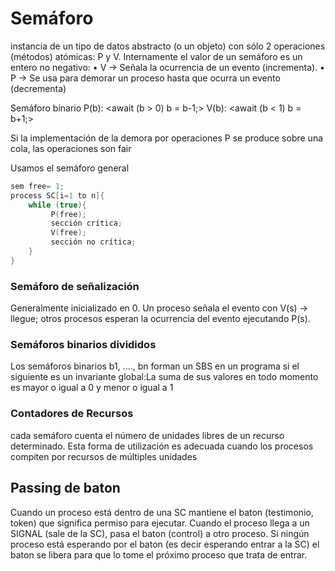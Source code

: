 # Semáforo
instancia de un tipo de datos abstracto (o un objeto) con sólo 2 operaciones (métodos) atómicas: P y V.
Internamente el valor de un semáforo es un entero no negativo:
• V → Señala la ocurrencia de un evento (incrementa).
• P → Se usa para demorar un proceso hasta que ocurra un evento (decrementa)

Semáforo binario
P(b): <await (b > 0) b = b-1;>
V(b): <await (b < 1) b = b+1;>

Si la implementación de la demora por operaciones P se produce sobre una cola, las operaciones son fair

Usamos el semáforo general

```c
sem free= 1;
process SC[i=1 to n]{
    while (true){
         P(free);
         sección crítica;
         V(free);
         sección no crítica;
    }
}
```

### Semáforo de señalización 
Generalmente inicializado en 0. Un proceso señala el evento con V(s) -> llegue; otros procesos esperan la ocurrencia del evento ejecutando P(s).

### Semáforos binarios divididos
Los semáforos binarios b1, ...., bn forman un SBS en un programa si el siguiente es un invariante global:La suma de sus valores en todo momento es mayor o igual a 0 y menor o igual a 1

### Contadores de Recursos
cada semáforo cuenta el número de unidades libres de un recurso determinado. Esta forma de utilización es adecuada cuando los procesos compiten por recursos de múltiples unidades

## Passing de baton
Cuando un proceso está dentro de una SC mantiene el baton (testimonio, token) que significa permiso para ejecutar.
Cuando el proceso llega a un SIGNAL (sale de la SC), pasa el baton (control) a otro proceso. Si ningún proceso está esperando por el baton (es decir esperando entrar a la SC) el baton se libera para que lo tome el próximo proceso que trata de entrar.